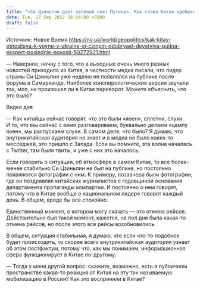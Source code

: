 ```yaml
---
title: "«Си Цзиньпин дает зеленый свет Путину». Как глава Китая одобряет авантюры российского диктатора — объясняет эксперт"
date: Tue, 27 Sep 2022 18:54:00 +0300
draft: false
---
```

Источник: Новое Время https://nv.ua/world/geopolitics/kak-kitay-otnositsya-k-voyne-v-ukraine-si-czinpin-odobryaet-deystviya-putina-ekspert-poslednie-novosti-50272921.html


— Наверное, начну с того, что в выходные очень много разных новостей приходило из Китая, в частности медиа писали, что лидер страны Си Цзиньпин уже неделю не появлялся на публике после форума в Самарканде. Наиболее конспирологические версии звучали так, мол, не произошел ли в Китае переворот. Можете объяснить, что это было?

 Видео дня   

— Как китайцы сейчас говорят, что это были «яоен», сплетни, слухи. И то, что мы сейчас с вами разговариваем, буквально делаем «цампу яоен», мы распускаем слухи. В самом деле, что было? Я думаю, что внутрикитайская аудитория не знает и в медиа не было каких-то месседжей, это пришло с Запада. Если вы помните, эта волна началась с Twitter, там были твиты, и уже с них это началось.

Если говорить о ситуации, об атмосфере в самом Китае, то все более-менее стабильно Си Цзиньпин не был на публике, но постоянно появляются фотографии с ним. К примеру, позавчера были фотографии, где он поздравлял китайских журналистов с годовщиной основания департамента пропаганды компартии. И постоянно о нем говорят, потому что в Китае вообще о национальном лидере говорят каждый день. В общем, вроде бы все спокойно.

Единственный момент, о котором могу сказать — это отмена рейсов. Действительно был такой момент, кажется, на пол дня была какая-то отмена рейсов, но после этого все рейсы возобновились.

В общем, ситуация стабильная, я думаю, что если что-то подобное будет происходить, то скорее всего внутрикитайская аудитория узнает об этом постфактум, потому что, как мы понимаем, информационная сфера функционирует в Китае по-другому.

— Тогда у меня другой вопрос: скажите, возможно, есть в публичном пространстве какая-то реакция от Китая на эту так называемую мобилизацию в России? Как это восприняли в Китае?
